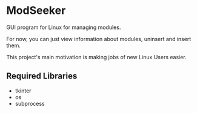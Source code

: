 # ModSeeker
GUI program for  Linux  for managing modules. 

For now, you can just view information about modules, uninsert and insert them.

This project's main motivation is making jobs of new Linux Users easier.


## Required Libraries
- tkinter
- os
- subprocess

  
